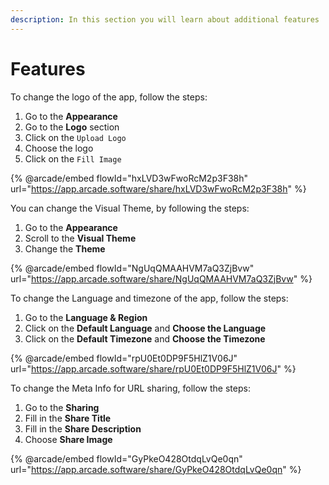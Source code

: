 ```yaml
---
description: In this section you will learn about additional features
---
```


# Features

To change the logo of the app, follow the steps:

1. Go to the **Appearance**
2. Go to the **Logo** section
3. Click on the `Upload Logo`
4. Choose the logo
5. Click on the `Fill Image`

{% @arcade/embed flowId="hxLVD3wFwoRcM2p3F38h" url="https://app.arcade.software/share/hxLVD3wFwoRcM2p3F38h" %}

You can change the Visual Theme, by following the steps:

1. Go to the **Appearance**
2. Scroll to the **Visual Theme**
3. Change the **Theme**

{% @arcade/embed flowId="NgUqQMAAHVM7aQ3ZjBvw" url="https://app.arcade.software/share/NgUqQMAAHVM7aQ3ZjBvw" %}

To change the Language and timezone of the app, follow the steps:

1. Go to the **Language & Region**
2. Click on the **Default Language** and **Choose the Language**
3. Click on the **Default Timezone** and **Choose the Timezone**

{% @arcade/embed flowId="rpU0Et0DP9F5HlZ1V06J" url="https://app.arcade.software/share/rpU0Et0DP9F5HlZ1V06J" %}

To change the Meta Info for URL sharing, follow the steps:

1. Go to the **Sharing**
2. Fill in the **Share Title**
3. Fill in the **Share Description**
4. Choose **Share Image**

{% @arcade/embed flowId="GyPkeO428OtdqLvQe0qn" url="https://app.arcade.software/share/GyPkeO428OtdqLvQe0qn" %}

